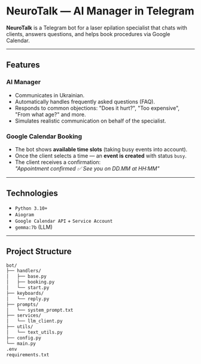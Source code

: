 # NeuroTalk — AI Manager in Telegram

**NeuroTalk** is a Telegram bot for a laser epilation specialist that chats with clients, answers questions, and helps book procedures via Google Calendar.

---

## Features

### AI Manager
- Communicates in Ukrainian.
- Automatically handles frequently asked questions (FAQ).
- Responds to common objections: "Does it hurt?", "Too expensive", "From what age?" and more.
- Simulates realistic communication on behalf of the specialist.

### Google Calendar Booking
- The bot shows **available time slots** (taking busy events into account).
- Once the client selects a time — an **event is created** with status `busy`.
- The client receives a confirmation:  
  _"Appointment confirmed ✅ See you on DD.MM at HH:MM"_

---

## Technologies

- `Python 3.10+`
- `Aiogram` 
- `Google Calendar API` + `Service Account`
- `gemma:7b` (LLM)

---

## Project Structure

```bash
bot/
├── handlers/
│   ├── base.py
│   ├── booking.py
│   └── start.py
├── keyboards/                       
│   └── reply.py            
├── prompts/
│   └── system_prompt.txt
├── services/
│   └── llm_client.py
├── utils/
│   └── text_utils.py
├── config.py
└── main.py
.env
requirements.txt
```
